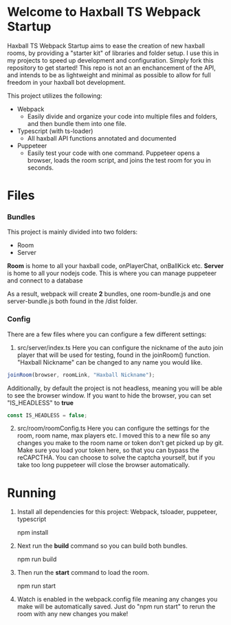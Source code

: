 # Welcome to Haxball TS Webpack Startup

Haxball TS Webpack Startup aims to ease the creation of new haxball rooms, by providing a "starter kit" of libraries and folder setup. I use this in my projects to speed up development and configuration. Simply fork this repository to get started! This repo is not an an enchancement of the API, and intends to be as lightweight and minimal as possible to allow for full freedom in your haxball bot development.

This project utilizes the following:

- Webpack
  - Easily divide and organize your code into multiple files and folders, and then bundle them into one file.
- Typescript (with ts-loader)
  - All haxball API functions annotated and documented
- Puppeteer
  - Easily test your code with one command. Puppeteer opens a browser, loads the room script, and joins the test room for you in seconds.

# Files

### Bundles

This project is mainly divided into two folders:

- Room
- Server

**Room** is home to all your haxball code, onPlayerChat, onBallKick etc.
**Server** is home to all your nodejs code. This is where you can manage puppeteer and connect to a database

As a result, webpack will create **2** bundles, one room-bundle.js and one server-bundle.js both found in the /dist folder.

### Config

There are a few files where you can configure a few different settings:

1.  src/server/index.ts
    Here you can configure the nickname of the auto join player that will be used for testing, found in the joinRoom() function. "Haxball Nickname" can be changed to any name you would like.

```js
joinRoom(browser, roomLink, "Haxball Nickname");
```

Additionally, by default the project is not headless, meaning you will be able to see the browser window. If you want to hide the browser, you can set "IS_HEADLESS" to **true**

```js
const IS_HEADLESS = false;
```

2.  src/room/roomConfig.ts
    Here you can configure the settings for the room, room name, max players etc. I moved this to a new file so any changes you make to the room name or token don't get picked up by git. Make sure you load your token here, so that you can bypass the reCAPCTHA. You can choose to solve the captcha yourself, but if you take too long puppeteer will close the browser automatically.

# Running

1. Install all dependencies for this project: Webpack, tsloader, puppeteer, typescript

   npm install

2. Next run the **build** command so you can build both bundles.

   npm run build

3. Then run the **start** command to load the room.

   npm run start

4. Watch is enabled in the webpack.config file meaning any changes you make will be automatically saved. Just do "npm run start" to rerun the room with any new changes you make!
